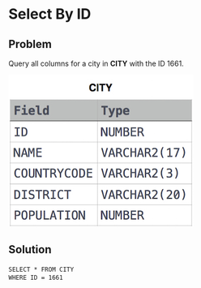 # Select By ID

## Problem

Query all columns for a city in **CITY** with the ID 1661.

![CITY](https://github.com/MaheshMitikiri/github.io/blob/master/SQL/Hackerrank/Images/1.jpg)

## Solution

```MS SQL
SELECT * FROM CITY 
WHERE ID = 1661
```
